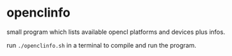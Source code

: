 # openclinfo
small program which lists available opencl platforms and devices plus infos.

run `./openclinfo.sh` in a terminal to compile and run the program.
